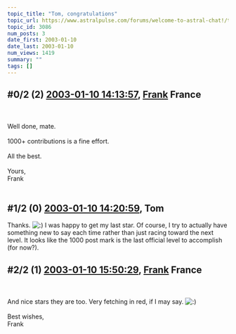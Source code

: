 ```yaml
---
topic_title: "Tom, congratulations"
topic_url: https://www.astralpulse.com/forums/welcome-to-astral-chat!/tom-congratulations
topic_id: 3086
num_posts: 3
date_first: 2003-01-10
date_last: 2003-01-10
num_views: 1419
summary: ""
tags: []
---
```


## \#0/2 (2) [2003-01-10 14:13:57](https://www.astralpulse.com/forums/index.php?msg=118815), [Frank](https://www.astralpulse.com/forums/profile/?u=359) France ##
<section>
<br>
<br>
Well done, mate.
<br>
<br>
1000+ contributions is a fine effort.
<br>
<br>
All the best.
<br>
<br>
Yours,
<br>
Frank
<br>
<br>
</section>

## \#1/2 (0) [2003-01-10 14:20:59](https://www.astralpulse.com/forums/index.php?msg=19998), Tom  ##
<section>
Thanks.
<img alt=":)" class="smiley" src="https://www.astralpulse.com/forums/Smileys/fugue/smiley.png" title="Smiley"/>
I was happy to get my last star. Of course, I try to actually have something new to say each time rather than just racing toward the next level. It looks like the 1000 post mark is the last official level to accomplish (for now?).
<br>
</section>

## \#2/2 (1) [2003-01-10 15:50:29](https://www.astralpulse.com/forums/index.php?msg=20002), [Frank](https://www.astralpulse.com/forums/profile/?u=359) France ##
<section>
<br>
<br>
And nice stars they are too. Very fetching in red, if I may say.
<img alt=":)" class="smiley" src="https://www.astralpulse.com/forums/Smileys/fugue/smiley.png" title="Smiley"/>
<br>
<br>
Best wishes,
<br>
Frank
</section>